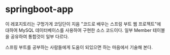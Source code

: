 # springboot-app

이 레포지토리는 구멍가게 코딩단이 지음 "코드로 배우는 스프링 부트 웹 프로젝트"에 대하여 MySQL 데이터베이스를
사용하여 구현한 소스 코드이다.
일부 Member 테이블을 공유하여 통합것이 일부 다르다.

스프링 부트를 공부하는 사람들에게 도움이 되있으면 하는 마음에서 기술해 본다.
